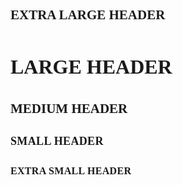 <style type="text/css">
        [class^="header"]{
                font-family:alphaHeadline;
                text-transform:uppercase;
        }
        [class^="data"]{
                font-family:data;
        }
        [class^="paragraph"]{
                font-family:sourceSansProReg;
                hyphens:none;
        }
        .header-xxl{
                font-family:alphaHeadline;
                text-transform:uppercase;
                @include desktop{
                        font-size:40px;
                        line-height: 60px;
                        letter-spacing: 0.03em;     
                }
                @include tablet{
                        font-size: 36px;
                        line-height:55px;
                }
                @include phone{
                        font-size: 32px;
                        line-height:50px;
                }
                
        }
        .header-xl{
                font-family:alphaHeadline;
                @include desktop{
                        font-size: 36px;
                        line-height:55px;  
                }
                @include tablet{
                        font-size: 32px;
                        line-height:50px;
                }
                @include phone{
                        font-size:24px;
                        line-height:40px;
                        letter-spacing: 0.02em;
                }
                
        }
        .header-l{
                font-family:alphaHeadline;
                text-transform:uppercase;
                font-size: 32px;
                line-height:50px;
        }
        .header-m{
                font-family:alphaHeadline;
                text-transform:uppercase;
                @include phone{
                        font-size:16px;
                        line-height:40px;
                        letter-spacing:0.02em;
                }
                @include tablet{
                        font-size:18px;
                        line-height:40px;
                        letter-spacing:0.02em;
                }
                @include desktop{
                        font-size:24px;
                        line-height:40px;
                        letter-spacing: 0.02em;   
                } 
        }
        .header-s{
                font-family:alphaHeadline;
                text-transform:uppercase;
                font-size:18px;
                line-height:28px;
                letter-spacing:0.02em;
        }
        .header-xs{
                font-family:alphaHeadline;
                text-transform:uppercase;
                font-size:16px;
                line-height:24px;
                letter-spacing:0.02em;
        }
        .header-xxs{
                font-size:14px;
                line-height: 30px;
        }
        .data-xl{
                font-family:data;
                font-size:80px;
                padding-top:25px;
                line-height: 75px;
        }
        .data-l{
                font-family:data;
                font-size:70px;
                padding-top:25px;
                line-height: 75px;  
        }
        .paragraph-xl{
                font-family:sourceSansProReg;
                hyphens:none;
                @include desktop{
                        font-size:28px;
                        line-height:40px;   
                }
                @include tablet{
                        font-size:24px;
                        line-height:47px;
                        margin-bottom:20px;
                }
                @include phone{
                        font-size:20px;
                        line-height:34px;
                        margin-bottom:20px;
                }
                
        }
        .paragraph-l{
                font-family:sourceSansProReg;
                hyphens:none;
                font-size:24px;
                line-height:47px;
                margin-bottom:20px;
        }
        .paragraph-m{
                font-family:sourceSansProReg;
                hyphens:none;
                @include phone{
                        font-size:16px;
                        line-height:30px;
                        margin-bottom:20px;
                }
                @include desktop{
                        font-size:20px;
                        line-height:34px;
                        margin-bottom:20px;    
                }
        }
        .paragraph-s{
                font-family:sourceSansProReg;
                hyphens:none;
                font-size:16px;
                line-height:30px;
                margin-bottom:20px;
        }
        .paragraph-xs{
                font-family:sourceSansProReg;
                hyphens:none;
                font-size:14px;
                line-height: 25px;
        }

</style>
<article id="style_guide">

<h1 class="header-xl">Extra large header</h1>
<h1 class="header-l">Large header</h1>
<h1 class="header-m">Medium header</h1>
<h1 class="header-s">Small header</h1>
<h1 class="header-xs">Extra small header</h1>
</article>

